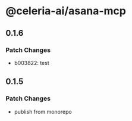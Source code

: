 # @celeria-ai/asana-mcp

## 0.1.6

### Patch Changes

- b003822: test

## 0.1.5

### Patch Changes

- publish from monorepo
